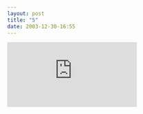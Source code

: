 ```yaml
---
layout: post
title: "5"
date: 2003-12-30-16:55
---
```


<div class="wrapper">
    <div class="h_iframe">
        <iframe src="https://glasscaked.github.io/strip/images/6.webm" frameborder="0" webkitallowfullscreen mozallowfullscreen allowfullscreen></iframe>
    </div>
</div>
